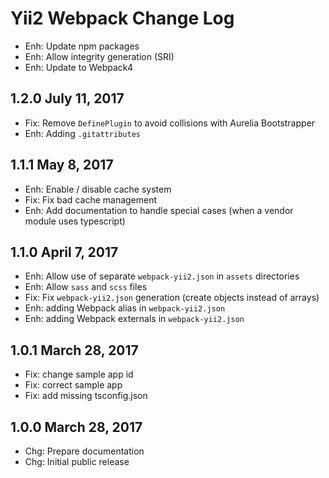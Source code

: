 Yii2 Webpack Change Log
=======================

 * Enh: Update npm packages
 * Enh: Allow integrity generation (SRI)
 * Enh: Update to Webpack4

1.2.0 July 11, 2017
-------------------

 * Fix: Remove `DefinePlugin` to avoid collisions with Aurelia Bootstrapper
 * Enh: Adding `.gitattributes`

1.1.1 May 8, 2017
-----------------

 * Enh: Enable / disable cache system
 * Fix: Fix bad cache management
 * Enh: Add documentation to handle special cases (when a vendor module uses typescript)

1.1.0 April 7, 2017
-------------------

 * Enh: Allow use of separate `webpack-yii2.json` in `assets` directories
 * Enh: Allow `sass` and `scss` files
 * Fix: Fix `webpack-yii2.json` generation (create objects instead of arrays)
 * Enh: adding Webpack alias in `webpack-yii2.json`
 * Enh: adding Webpack externals in `webpack-yii2.json`

1.0.1 March 28, 2017
--------------------

 * Fix: change sample app id
 * Fix: correct sample app
 * Fix: add missing tsconfig.json

1.0.0 March 28, 2017
-------------------- 

 * Chg: Prepare documentation
 * Chg: Initial public release
